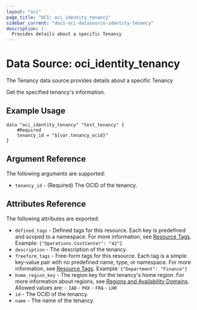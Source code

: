 ```yaml
---
layout: "oci"
page_title: "OCI: oci_identity_tenancy"
sidebar_current: "docs-oci-datasource-identity-tenancy"
description: |-
  Provides details about a specific Tenancy
---
```


# Data Source: oci_identity_tenancy
The Tenancy data source provides details about a specific Tenancy

Get the specified tenancy's information.

## Example Usage

```hcl
data "oci_identity_tenancy" "test_tenancy" {
	#Required
	tenancy_id = "${var.tenancy_ocid}"
}
```

## Argument Reference

The following arguments are supported:

* `tenancy_id` - (Required) The OCID of the tenancy.


## Attributes Reference

The following attributes are exported:

* `defined_tags` - Defined tags for this resource. Each key is predefined and scoped to a namespace. For more information, see [Resource Tags](https://docs.us-phoenix-1.oraclecloud.com/Content/General/Concepts/resourcetags.htm). Example: `{"Operations.CostCenter": "42"}` 
* `description` - The description of the tenancy.
* `freeform_tags` - Free-form tags for this resource. Each tag is a simple key-value pair with no predefined name, type, or namespace. For more information, see [Resource Tags](https://docs.us-phoenix-1.oraclecloud.com/Content/General/Concepts/resourcetags.htm). Example: `{"Department": "Finance"}` 
* `home_region_key` - The region key for the tenancy's home region. For more information about regions, see [Regions and Availability Domains](https://docs.us-phoenix-1.oraclecloud.com/Content/General/Concepts/regions.htm).  Allowed values are: - `IAD` - `PHX` - `FRA` - `LHR` 
* `id` - The OCID of the tenancy.
* `name` - The name of the tenancy.


